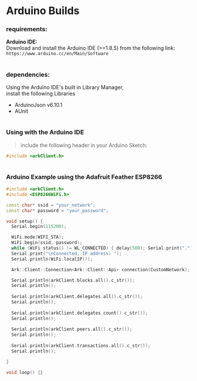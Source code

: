 

# Arduino Builds


### requirements:

**Arduino IDE:**  
Download and install the Arduino IDE (>=1.8.5) from the following link:  
```https://www.arduino.cc/en/Main/Software```

#

### dependencies:

Using the Arduino IDE's built in Library Manager,  
install the following Libraries  
- ArduinoJson v6.10.1
- AUnit

#

### Using with the Arduino IDE
> include the following header in your Arduino Sketch:  
```cpp
#include <arkClient.h>
```

#

### Arduino Example using the Adafruit Feather ESP8266

```cpp
#include <arkClient.h>
#include <ESP8266WiFi.h>

const char* ssid = "your_network";
const char* password = "your_password";

void setup() {
  Serial.begin(115200);

  WiFi.mode(WIFI_STA);
  WiFi.begin(ssid, password);
  while (WiFi.status() != WL_CONNECTED) { delay(500); Serial.print("."); }
  Serial.print("\nConnected, IP address: ");
  Serial.println(WiFi.localIP());

  Ark::Client::Connection<Ark::Client::Api> connection(CustomNetwork);

  Serial.println(arkClient.blocks.all().c_str());
  Serial.println();
  
  Serial.println(arkClient.delegates.all().c_str());
  Serial.println();
  
  Serial.println(arkClient.delegates.count().c_str());
  Serial.println();
  
  Serial.println(arkClient.peers.all().c_str());
  Serial.println();
  
  Serial.println(arkClient.transactions.all().c_str());
  Serial.println();

}

void loop() {}
```
